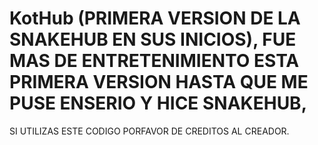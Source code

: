 # KotHub (PRIMERA VERSION DE LA SNAKEHUB EN SUS INICIOS), FUE MAS DE ENTRETENIMIENTO ESTA PRIMERA VERSION HASTA QUE ME PUSE ENSERIO Y HICE SNAKEHUB,
SI UTILIZAS ESTE CODIGO PORFAVOR DE CREDITOS AL CREADOR.
